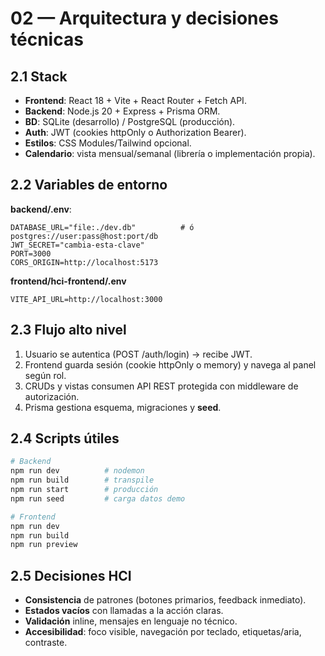 # 02 — Arquitectura y decisiones técnicas

## 2.1 Stack
- **Frontend**: React 18 + Vite + React Router + Fetch API.
- **Backend**: Node.js 20 + Express + Prisma ORM.
- **BD**: SQLite (desarrollo) / PostgreSQL (producción).
- **Auth**: JWT (cookies httpOnly o Authorization Bearer).
- **Estilos**: CSS Modules/Tailwind opcional.
- **Calendario**: vista mensual/semanal (librería o implementación propia).

## 2.2 Variables de entorno

**backend/.env**:
```
DATABASE_URL="file:./dev.db"          # ó postgres://user:pass@host:port/db
JWT_SECRET="cambia-esta-clave"
PORT=3000
CORS_ORIGIN=http://localhost:5173
```

**frontend/hci-frontend/.env**
```
VITE_API_URL=http://localhost:3000
```

## 2.3 Flujo alto nivel
1. Usuario se autentica (POST /auth/login) → recibe JWT.
2. Frontend guarda sesión (cookie httpOnly o memory) y navega al panel según rol.
3. CRUDs y vistas consumen API REST protegida con middleware de autorización.
4. Prisma gestiona esquema, migraciones y **seed**.

## 2.4 Scripts útiles
```bash
# Backend
npm run dev          # nodemon
npm run build        # transpile
npm run start        # producción
npm run seed         # carga datos demo

# Frontend
npm run dev
npm run build
npm run preview
```

## 2.5 Decisiones HCI
- **Consistencia** de patrones (botones primarios, feedback inmediato).
- **Estados vacíos** con llamadas a la acción claras.
- **Validación** inline, mensajes en lenguaje no técnico.
- **Accesibilidad**: foco visible, navegación por teclado, etiquetas/aria, contraste.
